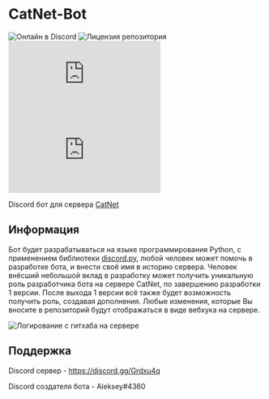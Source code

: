 # CatNet-Bot
![Онлайн в Discord](https://img.shields.io/discord/636658861209813000?label=CatNet) ![Лицензия репозитория](https://img.shields.io/github/license/AlekseyZz/CatNet-Bot?label=%D0%BB%D0%B8%D1%86%D0%B5%D0%BD%D0%B7%D0%B8%D1%8F) ![версия discord.py](https://img.shields.io/pypi/v/discord.py?label=discord.py&logo=discord.py) ![совместимости python с discord.py](https://img.shields.io/pypi/pyversions/discord.py)


Discord бот для сервера [CatNet](https://discord.gg/Grdxu4q)

## Информация
Бот будет разрабатываться на языке программирования Python, с применением библиотеки [discord.py](https://discordpy.readthedocs.io/en/latest/api.html), любой человек может помочь в разработке бота, и внести своё имя в историю сервера. Человек внёсший небольшой вклад в разработку может получить уникальную роль разработчика бота на сервере CatNet, по завершению разработки 1 версии. После выхода 1 версии всё также будет возможность получить роль, создавая дополнения. Любые изменения, которые Вы вносите в репозиторий будут отображаться в виде вебхука на сервере.


![Логирование с гитхаба на сервере](https://github.com/AlekseyZz/images/blob/master/%D1%81%D0%BA%D1%80%D0%B8%D0%BD.png)

## Поддержка
Discord сервер - https://discord.gg/Grdxu4q


Discord создателя бота - Aleksey#4360
